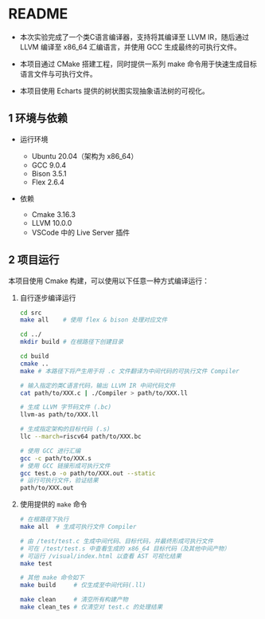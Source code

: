 # README

- 本次实验完成了一个类C语言编译器，支持将其编译至 LLVM IR，随后通过 LLVM 编译至 x86_64 汇编语言，并使用 GCC 生成最终的可执行文件。

- 本项目通过 CMake 搭建工程，同时提供一系列 make 命令用于快速生成目标语言文件与可执行文件。

- 本项目使用 Echarts 提供的树状图实现抽象语法树的可视化。

## 1 环境与依赖

- 运行环境

  - Ubuntu 20.04（架构为 x86_64）
  - GCC 9.0.4
  - Bison 3.5.1
  - Flex 2.6.4

- 依赖
  - Cmake 3.16.3
  - LLVM 10.0.0
  - VSCode 中的 Live Server 插件

## 2 项目运行

本项目使用 Cmake 构建，可以使用以下任意一种方式编译运行：

1. 自行逐步编译运行

	```bash
	cd src
	make all    # 使用 flex & bison 处理对应文件

	cd ../
	mkdir build # 在根路径下创建目录
	
	cd build
	cmake ..
	make # 本路径下将产生用于将 .c 文件翻译为中间代码的可执行文件 Compiler

	# 输入指定的类C语言代码，输出 LLVM IR 中间代码文件
	cat path/to/XXX.c | ./Compiler > path/to/XXX.ll

	# 生成 LLVM 字节码文件 (.bc)
	llvm-as path/to/XXX.ll

	# 生成指定架构的目标代码 (.s)
	llc --march=riscv64 path/to/XXX.bc

	# 使用 GCC 进行汇编
	gcc -c path/to/XXX.s
	# 使用 GCC 链接形成可执行文件
	gcc test.o -o path/to/XXX.out --static
	# 运行可执行文件，验证结果
	path/to/XXX.out
	```

2. 使用提供的 `make` 命令

	```bash
	# 在根路径下执行
	make all  # 生成可执行文件 Compiler

	# 由 /test/test.c 生成中间代码、目标代码，并最终形成可执行文件
	# 可在 /test/test.s 中查看生成的 x86_64 目标代码（及其他中间产物）
	# 可运行 /visual/index.html 以查看 AST 可视化结果
	make test 

	# 其他 make 命令如下
	make build     # 仅生成至中间代码(.ll)

	make clean     # 清空所有构建产物
	make clean_tes # 仅清空对 test.c 的处理结果
	```